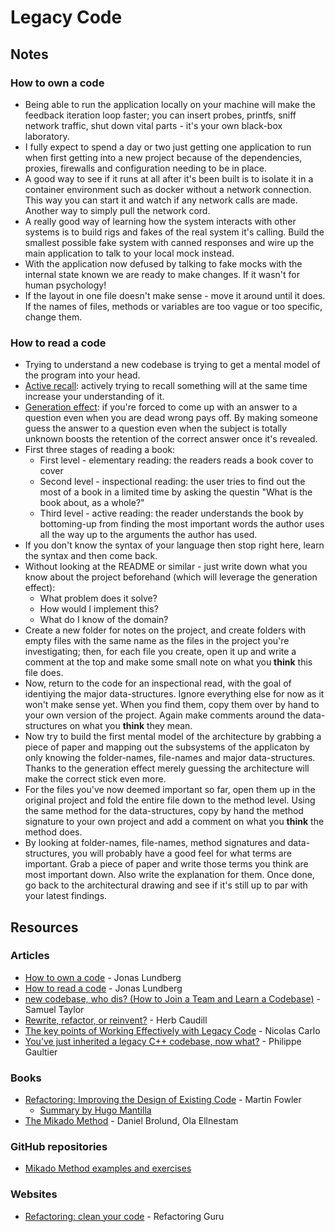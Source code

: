 # Legacy Code

## Notes

### How to own a code

* Being able to run the application locally on your machine will make the feedback iteration loop faster; you can insert probes, printfs, sniff network traffic, shut down vital parts - it's your own black-box laboratory.
* I fully expect to spend a day or two just getting one application to run when first getting into a new project because of the dependencies, proxies, firewalls and configuration needing to be in place.
* A good way to see if it runs at all after it's been built is to isolate it in a container environment such as docker without a network connection. This way you can start it and watch if any network calls are made. Another way to simply pull the network cord.
* A really good way of learning how the system interacts with other systems is to build rigs and fakes of the real system it's calling. Build the smallest possible fake system with canned responses and wire up the main application to talk to your local mock instead.
* With the application now defused by talking to fake mocks with the internal state known we are ready to make changes. If it wasn't for human psychology!
* If the layout in one file doesn't make sense - move it around until it does. If the names of files, methods or variables are too vague or too specific, change them.

### How to read a code

* Trying to understand a new codebase is trying to get a mental model of the program into your head.
* [Active recall](https://www.wikiwand.com/en/Active\_recall): actively trying to recall something will at the same time increase your understanding of it.
* [Generation effect](https://www.wikiwand.com/en/Generation\_effect): if you're forced to come up with an answer to a question even when you are dead wrong pays off. By making someone guess the answer to a question even when the subject is totally unknown boosts the retention of the correct answer once it's revealed.
* First three stages of reading a book:
  * First level - elementary reading: the readers reads a book cover to cover
  * Second level - inspectional reading: the user tries to find out the most of a book in a limited time by asking the questin "What is the book about, as a whole?"
  * Third level - active reading: the reader understands the book by bottoming-up from finding the most important words the author uses all the way up to the arguments the author has used.
* If you don't know the syntax of your language then stop right here, learn the syntax and then come back.
* Without looking at the README or similar - just write down what you know about the project beforehand (which will leverage the generation effect):
  * What problem does it solve?
  * How would I implement this?
  * What do I know of the domain?
* Create a new folder for notes on the project, and create folders with empty files with the same name as the files in the project you're investigating; then, for each file you create, open it up and write a comment at the top and make some small note on what you **think** this file does.
* Now, return to the code for an inspectional read, with the goal of identiying the major data-structures. Ignore everything else for now as it won't make sense yet. When you find them, copy them over by hand to your own version of the project. Again make comments around the data-structures on what you **think** they mean.
* Now try to build the first mental model of the architecture by grabbing a piece of paper and mapping out the subsystems of the applicaton by only knowing the folder-names, file-names and major data-structures. Thanks to the generation effect merely guessing the architecture will make the correct stick even more.
* For the files you've now deemed important so far, open them up in the original project and fold the entire file down to the method level. Using the same method for the data-structures, copy by hand the method signature to your own project and add a comment on what you **think** the method does.
* By looking at folder-names, file-names, method signatures and data-structures, you will probably have a good feel for what terms are important. Grab a piece of paper and write those terms you think are most important down. Also write the explanation for them. Once done, go back to the architectural drawing and see if it's still up to par with your latest findings.

## Resources

### Articles

* [How to own a code](https://www.iamjonas.me/2020/11/how-to-own-code.html) - Jonas Lundberg
* [How to read a code](https://www.iamjonas.me/2020/08/how-to-read-code.html) - Jonas Lundberg
* [new codebase, who dis? (How to Join a Team and Learn a Codebase)](https://www.samueltaylor.org/articles/how-to-learn-a-codebase.html) - Samuel Taylor
* [Rewrite, refactor, or reinvent?](https://herbcaudill.com/words/20190219-rewrite-refactor-reinvent) - Herb Caudill
* [The key points of Working Effectively with Legacy Code](https://understandlegacycode.com/blog/key-points-of-working-effectively-with-legacy-code/) - Nicolas Carlo
* [You’ve just inherited a legacy C++ codebase, now what?](https://gaultier.github.io/blog/you\_inherited\_a\_legacy\_cpp\_codebase\_now\_what.html) - Philippe Gaultier

### Books

* [Refactoring: Improving the Design of Existing Code](https://martinfowler.com/books/refactoring.html) - Martin Fowler
  * [Summary by Hugo Mantilla](https://github.com/HugoMatilla/Refactoring-Summary)
* [The Mikado Method](https://livebook.manning.com/book/the-mikado-method/table-of-contents/) - Daniel Brolund, Ola Ellnestam

### GitHub repositories

* [Mikado Method examples and exercises](https://github.com/mikadomethod)

### Websites

* [Refactoring: clean your code](https://refactoring.guru/refactoring) - Refactoring Guru

